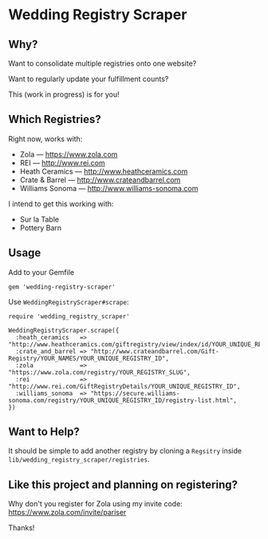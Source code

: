 # Wedding Registry Scraper

## Why?

Want to consolidate multiple registries onto one website?

Want to regularly update your fulfillment counts?

This (work in progress) is for you!

## Which Registries?

Right now, works with:

* Zola &mdash; https://www.zola.com
* REI &mdash; http://www.rei.com
* Heath Ceramics &mdash; http://www.heathceramics.com
* Crate &amp; Barrel &mdash; http://www.crateandbarrel.com
* Williams Sonoma &mdash; http://www.williams-sonoma.com

I intend to get this working with:

* Sur la Table
* Pottery Barn

## Usage

Add to your Gemfile

    gem 'wedding-registry-scraper'

Use `WeddingRegistryScraper#scrape`:

    require 'wedding_registry_scraper'

    WeddingRegistryScraper.scrape({
      :heath_ceramics   => "http://www.heathceramics.com/giftregistry/view/index/id/YOUR_UNIQUE_REGISTRY_ID",
      :crate_and_barrel => "http://www.crateandbarrel.com/Gift-Registry/YOUR_NAMES/YOUR_UNIQUE_REGISTRY_ID",
      :zola             => "https://www.zola.com/registry/YOUR_REGISTRY_SLUG",
      :rei              => "http://www.rei.com/GiftRegistryDetails/YOUR_UNIQUE_REGISTRY_ID",
      :williams_sonoma  => "https://secure.williams-sonoma.com/registry/YOUR_UNIQUE_REGISTRY_ID/registry-list.html",
    })


## Want to Help?

It should be simple to add another registry by cloning a `Regsitry` inside `lib/wedding_registry_scraper/registries`.

## Like this project and planning on registering?

Why don't you register for Zola using my invite code: https://www.zola.com/invite/pariser

Thanks!
